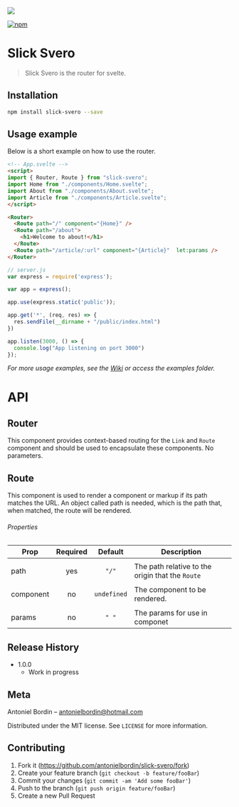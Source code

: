 ![](package.png)

[![npm][npm]][npm-url]

# Slick Svero
> Slick Svero is the router for svelte.

## Installation

```bash
npm install slick-svero --save
```

## Usage example

Below is a short example on how to use the router.

```html
<!-- App.svelte -->
<script>
import { Router, Route } from "slick-svero";
import Home from "./components/Home.svelte";
import About from "./components/About.svelte";
import Article from "./components/Article.svelte";
</script>

<Router>		
  <Route path="/" component="{Home}" />
  <Route path="/about">
    <h1>Welcome to about!</h1>
  </Route>
  <Route path="/article/:url" component="{Article}"  let:params />  	
</Router>
```


```javascript
// server.js
var express = require('express');

var app = express();

app.use(express.static('public'));

app.get('*', (req, res) => {
  res.sendFile(__dirname + "/public/index.html")
})

app.listen(3000, () => {
  console.log("App listening on port 3000")
});
```

_For more usage examples, see the [Wiki][wiki] or access the examples folder._


# API

## Router
This component provides context-based routing for the `Link` and `Route` component and should be used to encapsulate these components. No parameters.


## Route
This component is used to render a component or markup if its path matches the URL. An object called path is needed, which is the path that, when matched, the route will be rendered.

###### Properties


| Prop      | Required | Default     | Description                                                                |
| --------- |:--------:|:-----------:| -------------------------------------------------------------------------- |
|           |          |             |                                                                            |
| path      | yes      | `"/"`       | The path relative to the origin that the `Route`                           |
|           |          |             |                                                                            | 
| component | no       | `undefined` | The component to be rendered.                                              |
|           |          |             |                                                                            |
| params    | no       |   `" "`     | The params for use in componet                                             | 



## Release History

* 1.0.0
    * Work in progress


## Meta

Antoniel Bordin – antonielbordin@hotmail.com

Distributed under the MIT license. See ``LICENSE`` for more information.


## Contributing

1. Fork it (<https://github.com/antonielbordin/slick-svero/fork>)
2. Create your feature branch (`git checkout -b feature/fooBar`)
3. Commit your changes (`git commit -am 'Add some fooBar'`)
4. Push to the branch (`git push origin feature/fooBar`)
5. Create a new Pull Request

<!-- Markdown link & img dfn's -->
[npm]: https://img.shields.io/npm/v/slick-svero.svg
[npm-url]: https://npmjs.com/package/slick-svero
[wiki]: https://github.com/antonielbordin/slick-svero/wiki

